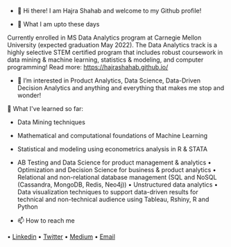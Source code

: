 - 👋 Hi there! I am Hajra Shahab and welcome to my Github profile!

- 🌱 What I am upto these days

Currently enrolled in MS Data Analytics program at Carnegie Mellon University (expected graduation May 2022). The Data Analytics track is a highly selective STEM certified program that includes robust coursework in data mining & machine learning, statistics & modeling, and computer programming!
Read more: https://hajrashahab.github.io/

- 👀 I’m interested in Product Analytics, Data Science, Data-Driven Decision Analytics and anything and everything that makes me stop and wonder!

🌱 What I've learned so far:

- Data Mining techniques 
- Mathematical and computational foundations of Machine Learning 
- Statistical and modeling using econometrics analysis in R & STATA
- AB Testing and Data Science for product management & analytics 
• Optimization and Decision Science for business & product analytics 
• Relational and non-relational database management (SQL and NoSQL (Cassandra, MongoDB, Redis, Neo4j))
• Unstructured data analytics 
• Data visualization techniques to support data-driven results for technical and non-technical audience using Tableau, Rshiny, R and Python

- 📫 How to reach me 

• [Linkedin](https://www.linkedin.com/in/hajrashahab/)
• [Twitter](https://twitter.com/HajraShahab)
• [Medium](https://hajrashahab.medium.com/)
• [Email](hajrashahab05@gmail.com)

<!---
HajraShahab/HajraShahab is a ✨ special ✨ repository because its `README.md` (this file) appears on your GitHub profile.
You can click the Preview link to take a look at your changes.
--->
